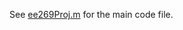 See [ee269Proj.m](https://github.com/jacobmeisel/EE269_Final_Project/blob/main/Code/ee269Proj.m) for the main code file.
